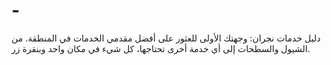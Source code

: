 # -
دليل خدمات نجران: وجهتك الأولى للعثور على أفضل مقدمي الخدمات في المنطقة. من الشيول والسطحات إلى أي خدمة أخرى تحتاجها، كل شيء في مكان واحد وبنقرة زر.
